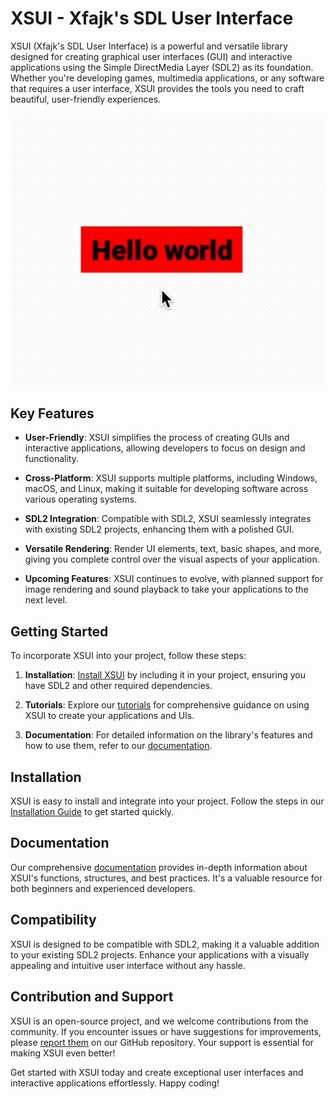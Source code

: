 # XSUI - Xfajk's SDL User Interface

XSUI (Xfajk's SDL User Interface) is a powerful and versatile library designed for creating graphical user interfaces (GUI) and interactive applications using the Simple DirectMedia Layer (SDL2) as its foundation. Whether you're developing games, multimedia applications, or any software that requires a user interface, XSUI provides the tools you need to craft beautiful, user-friendly experiences.

![XSUI Example](test/showcase_gifs_and_images/XSUIlib-buttons-showcase.gif)

## Key Features

- **User-Friendly**: XSUI simplifies the process of creating GUIs and interactive applications, allowing developers to focus on design and functionality.

- **Cross-Platform**: XSUI supports multiple platforms, including Windows, macOS, and Linux, making it suitable for developing software across various operating systems.

- **SDL2 Integration**: Compatible with SDL2, XSUI seamlessly integrates with existing SDL2 projects, enhancing them with a polished GUI.

- **Versatile Rendering**: Render UI elements, text, basic shapes, and more, giving you complete control over the visual aspects of your application.

- **Upcoming Features**: XSUI continues to evolve, with planned support for image rendering and sound playback to take your applications to the next level.

## Getting Started

To incorporate XSUI into your project, follow these steps:

1. **Installation**: [Install XSUI](https://github.com/XFajk/XSUI-lib/wiki/Installation-Guide) by including it in your project, ensuring you have SDL2 and other required dependencies.

2. **Tutorials**: Explore our [tutorials](link-to-tutorials) for comprehensive guidance on using XSUI to create your applications and UIs.

3. **Documentation**: For detailed information on the library's features and how to use them, refer to our [documentation](link-to-docs).

## Installation

XSUI is easy to install and integrate into your project. Follow the steps in our [Installation Guide](https://github.com/XFajk/XSUI-lib/wiki/Installation-Guide) to get started quickly.

## Documentation

Our comprehensive [documentation](https://github.com/XFajk/XSUI-lib/wiki) provides in-depth information about XSUI's functions, structures, and best practices. It's a valuable resource for both beginners and experienced developers.

## Compatibility

XSUI is designed to be compatible with SDL2, making it a valuable addition to your existing SDL2 projects. Enhance your applications with a visually appealing and intuitive user interface without any hassle.

## Contribution and Support

XSUI is an open-source project, and we welcome contributions from the community. If you encounter issues or have suggestions for improvements, please [report them](https://github.com/XFajk/XSUI-lib/issues) on our GitHub repository. Your support is essential for making XSUI even better!

Get started with XSUI today and create exceptional user interfaces and interactive applications effortlessly. Happy coding!
